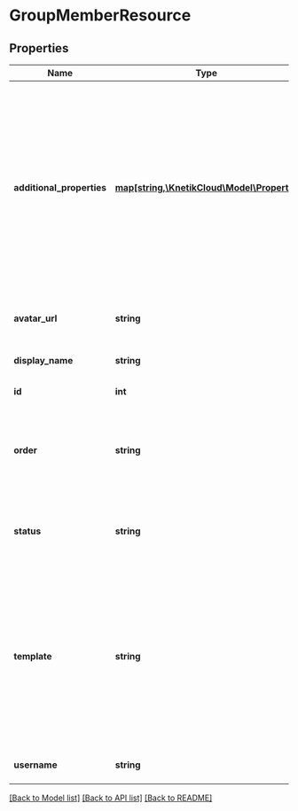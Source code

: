 # GroupMemberResource

## Properties
Name | Type | Description | Notes
------------ | ------------- | ------------- | -------------
**additional_properties** | [**map[string,\KnetikCloud\Model\Property]**](Property.md) | A map of additional properties, keyed on the property name (private). Must match the names and types defined in the template for this type, or be an extra not from the template | [optional] 
**avatar_url** | **string** | The url of the user&#39;s avatar image | [optional] 
**display_name** | **string** | The public username of the user | [optional] 
**id** | **int** | The id of the user | 
**order** | **string** | The position of the member in the group if applicable. Read notes for details | [optional] 
**status** | **string** | The member&#39;s access level. Default: member | [optional] 
**template** | **string** | A template this member additional properties are validated against (private). May be null and no validation of properties will be done | [optional] 
**username** | **string** | The username of the user | [optional] 

[[Back to Model list]](../README.md#documentation-for-models) [[Back to API list]](../README.md#documentation-for-api-endpoints) [[Back to README]](../README.md)


